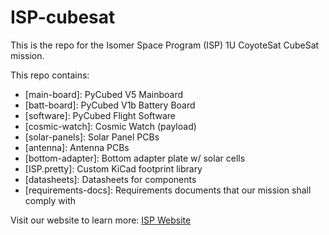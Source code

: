 # ISP-cubesat
This is the repo for the Isomer Space Program (ISP) 1U CoyoteSat CubeSat mission.

This repo contains:
- [main-board]: PyCubed V5 Mainboard  
- [batt-board]: PyCubed V1b Battery Board
- [software]: PyCubed Flight Software  
- [cosmic-watch]: Cosmic Watch (payload)
- [solar-panels]: Solar Panel PCBs
- [antenna]: Antenna PCBs
- [bottom-adapter]: Bottom adapter plate w/ solar cells
- [ISP.pretty]: Custom KiCad footprint library
- [datasheets]: Datasheets for components 
- [requirements-docs]: Requirements documents that our mission shall comply with

Visit our website to learn more: [ISP Website](https://isomer.space)
